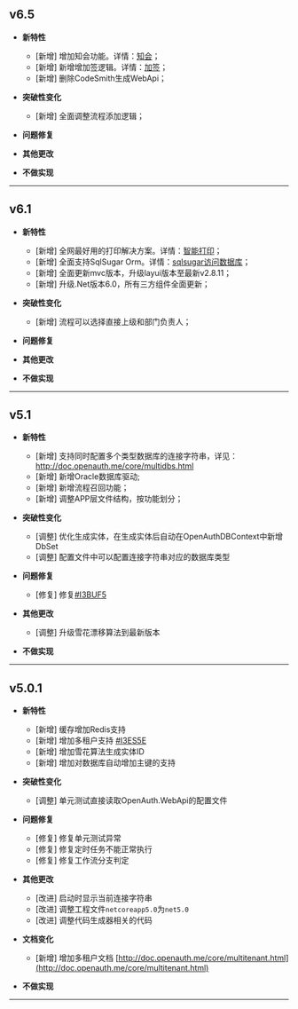 ## v6.5

- **新特性**

  - [新增] 增加知会功能。详情：[知会](http://doc.openauth.net.cn/core/flowinstance.html#%E7%9F%A5%E4%BC%9A)；
  - [新增] 新增增加签逻辑。详情：[加签](http://doc.openauth.net.cn/core/flowinstance.html#%E5%8A%A0%E7%AD%BE)；
  - [新增] 删除CodeSmith生成WebApi；

- **突破性变化**

  - [新增] 全面调整流程添加逻辑；

- **问题修复**


- **其他更改**


- **不做实现**

---
## v6.1 

- **新特性**

  - [新增] 全网最好用的打印解决方案。详情：[智能打印](http://doc.openauth.net.cn/pro/printerplan.html)；
  - [新增] 全面支持SqlSugar Orm。详情：[sqlsugar访问数据库](http://doc.openauth.net.cn/core/sqlsugar.html)；
  - [新增] 全面更新mvc版本，升级layui版本至最新v2.8.11；
  - [新增] 升级.Net版本6.0，所有三方组件全面更新；

- **突破性变化**

  - [新增] 流程可以选择直接上级和部门负责人；

- **问题修复**


- **其他更改**


- **不做实现**

---

## v5.1 

- **新特性**

  - [新增] 支持同时配置多个类型数据库的连接字符串，详见：http://doc.openauth.me/core/multidbs.html
  - [新增] 新增Oracle数据库驱动;
  - [新增] 新增流程召回功能；
  - [新增] 调整APP层文件结构，按功能划分；

- **突破性变化**

  - [调整] 优化生成实体，在生成实体后自动在OpenAuthDBContext中新增DbSet
  - [调整] 配置文件中可以配置连接字符串对应的数据库类型


- **问题修复**

  - [修复] 修复[#I3BUF5](https://gitee.com/dotnetchina/OpenAuth.Net/issues/I3BUF5)

- **其他更改**

  - [调整] 升级雪花漂移算法到最新版本

- **不做实现**

---

## v5.0.1 

- **新特性**

  - [新增] 缓存增加Redis支持
  - [新增] 增加多租户支持 [#I3ES5E](https://gitee.com/dotnetchina/OpenAuth.Net/issues/I3ES5E)
  - [新增] 增加雪花算法生成实体ID
  - [新增] 增加对数据库自动增加主键的支持

- **突破性变化**

  - [调整] 单元测试直接读取OpenAuth.WebApi的配置文件

- **问题修复**

  - [修复] 修复单元测试异常
  - [修复] 修复定时任务不能正常执行
  - [修复] 修复工作流分支判定

- **其他更改**

  - [改进] 启动时显示当前连接字符串
  - [改进] 调整工程文件`netcoreapp5.0`为`net5.0`
  - [改进] 调整代码生成器相关的代码
- **文档变化**

  - [新增] 增加多租户文档 [http://doc.openauth.me/core/multitenant.html](http://doc.openauth.me/core/multitenant.html)


- **不做实现**


---
